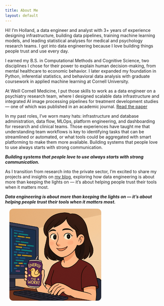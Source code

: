 ```yaml
---
title: About Me
layout: default
---
```


Hi! I’m Holland, a data engineer and analyst with 3+ years of experience designing infrastructure, building data pipelines, training machine learning models, and leading statistical analyses for medical and psychology research teams. I got into data engineering because I love building things people trust and use every day.

I earned my B.S. in Computational Methods and Cognitive Science, two disciplines I chose for their power to explain human decision-making, from mental healthcare to economic behavior. I later expanded my foundation in Python, inferential statistics, and behavioral data analysis with graduate coursework in applied machine learning at Cornell University.

At Weill Cornell Medicine, I put those skills to work as a data engineer on a psychiatry research team, where I designed scalable data infrastructure and integrated AI image processing pipelines for treatment development studies — one of which was published in an academic journal. [Read the paper](https://jamanetwork.com/journals/jamanetworkopen/fullarticle/2837059)

In my past roles, I’ve worn many hats: infrastructure and database administration, data flow, MLOps, platform engineering, and dashboarding for research and clinical teams. Those experiences have taught me that understanding team workflows is key to identifying tasks that can be streamlined or automated, or what tools could be aggregated with smart platforming to make them more available. Building systems that people love to use always starts with strong communication.

__*Building systems that people love to use always starts with strong communication.*__

As I transition from research into the private sector, I’m excited to share my projects and insights on [my blog](https://holland-reece.github.io/blog.html), exploring how data engineering is about more than keeping the lights on — it’s about helping people trust their tools when it matters most.

__*Data engineering is about more than keeping the lights on — it’s about helping people trust their tools when it matters most.*__

<img src="/assets/images/chatgpt_cartoon_me_v3.png" alt="Cartoon Me re:Cas from 'Bee and Puppycat'" width="300" style="border-radius: 12px; float: center; margin: 0 0 1em 1em;">